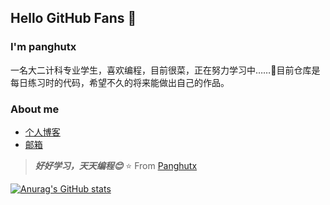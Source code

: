 ## Hello GitHub Fans 👋


### I'm panghutx

一名大二计科专业学生，喜欢编程，目前很菜，正在努力学习中……🌱目前仓库是每日练习时的代码，希望不久的将来能做出自己的作品。 

### About me
- [个人博客](https://youngsay.cn)
- [邮箱](mailto:2367897284@qq.com)

> ***好好学习，天天编程😊***
⭐️ From [Panghutx](https://github.com/panghutx)

[![Anurag's GitHub stats](https://github-readme-stats.vercel.app/api?username=panghutx)](https://github.com/anuraghazra/github-readme-stats)

<!--
**panghutx/panghutx** is a ✨ _special_ ✨ repository because its `README.md` (this file) appears on your GitHub profile.

Here are some ideas to get you started:

- 🔭 I’m currently working on ...
- 🌱 I’m currently learning ...
- 👯 I’m looking to collaborate on ...
- 🤔 I’m looking for help with ...
- 💬 Ask me about ...
- 📫 How to reach me: ...
- 😄 Pronouns: ...
- ⚡ Fun fact: ...
-->
